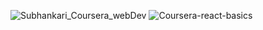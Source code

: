 ![Subhankari_Coursera_webDev](https://github.com/subhankari2/react-basics-meta/assets/85412343/454a1b4d-31ad-4da0-b4dc-b1be859c8795)
![Coursera-react-basics](https://github.com/subhankari2/react-basics-meta/assets/85412343/711b0ba6-13ce-485a-afe8-1734de8b138b)
